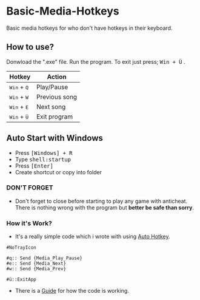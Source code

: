 # Basic-Media-Hotkeys
Basic media hotkeys for who don't have hotkeys in their keyboard.

## How to use?
Donwload the ".exe" file. Run the program. To exit just press; <kbd>Win + Ü</kbd> .

| Hotkey | Action |
| ------ | ------ |
| <kbd>Win</kbd> + <kbd>Q</kbd>  | Play/Pause |
| <kbd>Win</kbd> + <kbd>W</kbd>  | Previous song |
| <kbd>Win</kbd> + <kbd>E</kbd>  | Next song |
| <kbd>Win</kbd> + <kbd>Ü</kbd>  | Exit program |

## Auto Start with Windows
 * Press <kbd>[Windows] + R</kbd>
 * Type <kbd> shell:startup
 * Press <kbd>[Enter]</kbd>
 * Create shortcut or copy into folder
  
### DON'T FORGET
 * Don't forget to close before starting to play any game with anticheat. There is nothing wrong with the program but **better be safe than sorry**.
  
### How it's Work?
 * It's a really simple code which i wrote with using [Auto Hotkey](https://www.autohotkey.com).
  ```
  #NoTrayIcon

  #q:: Send {Media_Play_Pause}
  #e:: Send {Media_Next}
  #w:: Send {Media_Prev}

  #ü::ExitApp
  ```
* There is a [Guide](https://www.autohotkey.com/docs/commands/Send.htm) for how the code is working.
